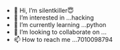 - 👋 Hi, I’m silentkiller😇
- 👀 I’m interested in ...hacking
- 🌱 I’m currently learning ...python
- 💞️ I’m looking to collaborate on ...
- 📫 How to reach me ...7010098794

<!---
gowrishankar026/gowrishankar026 is a ✨ special ✨ repository because its `README.md` (this file) appears on your GitHub profile.
You can click the Preview link to take a look at your changes.
--->
